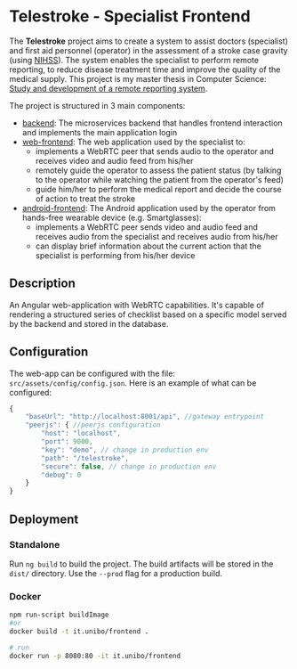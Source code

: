 # Telestroke - Specialist Frontend

The **Telestroke** project aims to create a system to assist doctors (specialist) and first aid personnel (operator) in the assessment of a stroke case gravity (using [NIHSS](https://en.wikipedia.org/wiki/National_Institutes_of_Health_Stroke_Scale)). The system enables the specialist to perform remote reporting, to reduce disease treatment time and improve the quality of the medical supply. This project is my master thesis in Computer Science: [Study and development of a remote reporting system](https://amslaurea.unibo.it/20501/).

The project is structured in 3 main components:
- [backend](https://github.com/DaviGia/telestroke-backend): The microservices backend that handles frontend interaction and implements the main application login
- [web-frontend](https://github.com/DaviGia/telestroke-web-frontend): The web application used by the specialist to:
  * implements a WebRTC peer that sends audio to the operator and receives video and audio feed from his/her
  * remotely guide the operator to assess the patient status (by talking to the operator while watching the patient from the operator's feed)
  * guide him/her to perform the medical report and decide the course of action to treat the stroke
- [android-frontend](https://github.com/DaviGia/telestroke-android-frontend): The Android application used by the operator from hands-free wearable device (e.g. Smartglasses):
  * implements a WebRTC peer sends video and audio feed and receives audio from the specialist and receives audio from his/her
  * can display brief information about the current action that the specialist is performing from his/her device

## Description

An Angular web-application with WebRTC capabilities. It's capable of rendering a structured series of checklist based on a specific model served by the backend and stored in the database.

## Configuration

The web-app can be configured with the file: `src/assets/config/config.json`. Here is an example of what can be configured:

``` js
{
    "baseUrl": "http://localhost:8001/api", //gateway entrypoint
    "peerjs": { //peerjs configuration
        "host": "localhost",
        "port": 9000,
        "key": "demo", // change in production env   
        "path": "/telestroke",
        "secure": false, // change in production env 
        "debug": 0
    }
}
```

## Deployment

### Standalone

Run `ng build` to build the project. The build artifacts will be stored in the `dist/` directory. Use the `--prod` flag for a production build.

### Docker

``` bash
npm run-script buildImage
#or
docker build -t it.unibo/frontend .

# run
docker run -p 8080:80 -it it.unibo/frontend
```
